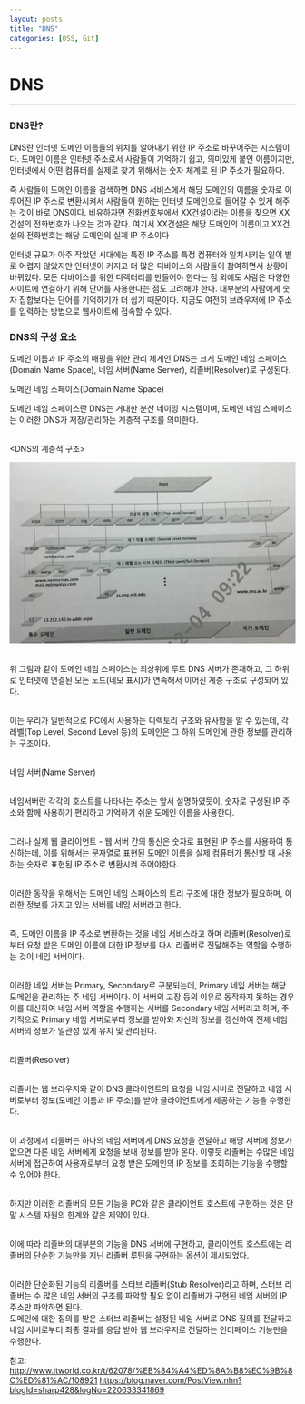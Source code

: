 ```yaml
---
layout: posts
title: "DNS"
categories: [OSS, Git]
---
```

# DNS
---
### DNS란?

DNS란  인터넷 도메인 이름들의 위치를 알아내기 위한 IP 주소로 바꾸어주는 시스템이다.
도메인 이름은 인터넷 주소로서 사람들이 기억하기 쉽고, 의미있게 붙인 이름이지만, 인터넷에서 어떤 컴퓨터를 실제로 찾기 위해서는 숫자 체계로 된 IP 주소가 필요하다.

즉 사람들이 도메인 이름을 검색하면 DNS 서비스에서 해당 도메인의 이름을 숫자로 이루어진 IP 주소로 변환시켜서 사람들이 원하는 인터넷 도메인으로 들어갈 수 있게 해주는 것이 바로 DNS이다.
비유하자면 전화번호부에서 XX건설이라는 이름을 찾으면 XX건설의 전화번호가 나오는 것과 같다. 여기서 XX건설은 해당 도메인의 이름이고 XX건설의 전화번호는 해당 도메인의 실제 IP 주소이다

인터넷 규모가 아주 작았던 시대에는 특정 IP 주소를 특정 컴퓨터와 일치시키는 일이 별로 어렵지 않았지만 인터넷이 커지고 더 많은 디바이스와 사람들이 참여하면서 상황이 바뀌었다.
모든 디바이스를 위한 디렉터리를 만들어야 한다는 점 외에도 사람은 다양한 사이트에 연결하기 위해 단어를 사용한다는 점도 고려해야 한다. 대부분의 사람에게 숫자 집합보다는 단어를 기억하기가 더 쉽기 때문이다.
지금도 여전히 브라우저에 IP 주소를 입력하는 방법으로 웹사이트에 접속할 수 있다.


### DNS의 구성 요소

도메인 이름과 IP 주소의 매핑을 위한 관리 체게인 DNS는 크게 도메인 네임 스페이스(Domain Name Space), 네임 서버(Name Server), 리졸버(Resolver)로 구성된다.


도메인 네임 스페이스(Domain Name Space)


도메인 네임 스페이스란 DNS는 거대한 분산 네이밍 시스템이며, 도메인 네임 스페이스는 이러한 DNS가 저장/관리하는 계층적 구조를 의미한다.


<br><DNS의 계층적 구조>


![DNS](https://github.com/woduseh/woduseh.github.io/blob/master/assets/images/DNSstructure.jpg)


<br>위 그림과 같이 도메인 네임 스페이스는 최상위에 루트 DNS 서버가 존재하고, 그 하위로 인터넷에 연결된 모든 노드(네모 표시)가 연속해서 이어진 계층 구조로 구성되어 있다.

<br>이는 우리가 일반적으로 PC에서 사용하는 디렉토리 구조와 유사함을 알 수 있는데, 각 레벨(Top Level, Second Level 등)의 도메인은 그 하위 도메인에 관한 정보를 관리하는 구조이다.



<br>네임 서버(Name Server)

<br>네임서버란 각각의 호스트를 나타내는 주소는 앞서 설명하였듯이, 숫자로 구성된 IP 주소와 함께 사용하기 편리하고 기억하기 쉬운 도메인 이름을 사용한다.

<br>그러나 실제 웹 클라이언트 - 웹 서버 간의 통신은 숫자로 표현된 IP 주소를 사용하여 통신하는데, 이를 위해서는 문자열로 표현된 도메인 이름을 실제 컴퓨터가 통신할 때 사용하는 숫자로 표현된 IP 주소로 변환시켜 주어야한다.


<br>이러한 동작을 위해서는 도메인 네임 스페이스의 트리 구조에 대한 정보가 필요하며, 이러한 정보를 가지고 있는 서버를 네임 서버라고 한다. 


<br>즉, 도메인 이름을 IP 주소로 변환하는 것을 네임 서비스라고 하며 리졸버(Resolver)로부터 요청 받은 도메인 이름에 대한 IP 정보를 다시 리졸버로 전달해주는 역할을 수행하는 것이 네임 서버이다.


<br>이러한 네임 서버는 Primary, Secondary로 구분되는데, Primary 네임 서버는 해당 도메인을 관리하는 주 네임 서버이다.
이 서버의 고장 등의 이유로 동작하지 못하는 경우 이를 대신하여 네임 서버 역할을 수행하는 서버를 Secondary 네임 서버라고 하며, 주기적으로 Primary 네임 서버로부터 정보를 받아와 자신의 정보를 갱신하여 전체 네임 서버의 정보가 일관성 있게 유지 및 관리된다.



<br>리졸버(Resolver)


<br> 리졸버는 웹 브라우저와 같이 DNS 클라이언트의 요청을 네임 서버로 전달하고 네임 서버로부터 정보(도메인 이름과 IP 주소)를 받아 클라이언트에게 제공하는 기능을 수행한다.


<br>이 과정에서 리졸버는 하나의 네임 서버에게 DNS 요청을 전달하고 해당 서버에 정보가 없으면 다른 네임 서버에게 요청을 보내 정보를 받아 온다.
이렇듯 리졸버는 수많은 네임 서버에 접근하여 사용자로부터 요청 받은 도메인의 IP 정보를 조회하는 기능을 수행할 수 있어야 한다.


<br>하지만 이러한 리졸버의 모든 기능을 PC와 같은 클라이언트 호스트에 구현하는 것은 단말 시스템 자원의 한계와 같은 제약이 있다.


<br>이에 따라 리졸버의 대부분의 기능을 DNS 서버에 구현하고, 클라이언트 호스트에는 리졸버의 단순한 기능만을 지닌 리졸버 루틴을 구현하는 옵션이 제시되었다.


<br>이러한 단순화된 기능의 리졸버를 스터브 리졸버(Stub Resolver)라고 하며, 스터브 리졸버는 수 많은 네임 서버의 구조를 파악할 필요 없이 리졸버가 구현된 네임 서버의 IP 주소만 파악하면 된다.
<br>도메인에 대한 질의를 받은 스터브 리졸버는 설정된 네임 서버로 DNS 질의를 전달하고 네임 서버로부터 최종 결과를 응답 받아 웹 브라우저로 전달하는 인터페이스 기능만을 수행한다.


참고: http://www.itworld.co.kr/t/62078/%EB%84%A4%ED%8A%B8%EC%9B%8C%ED%81%AC/108921
https://blog.naver.com/PostView.nhn?blogId=sharp428&logNo=220633341869
